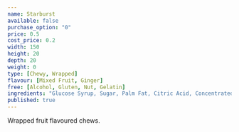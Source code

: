 ```yaml
---
name: Starburst
available: false
purchase_option: "0"
price: 0.5
cost_price: 0.2
width: 150
height: 20
depth: 20
weight: 0
type: [Chewy, Wrapped]
flavour: [Mixed Fruit, Ginger]
free: [Alcohol, Gluten, Nut, Gelatin]
ingredients: "Glucose Syrup, Sugar, Palm Fat, Citric Acid, Concentrated Fruit Juices (0.6%) (Pear, Cherry, Lime, Strawberry, Raspberry), Maltodextrin, Modified Starch, Dextrin, Flavourings, Dextrose, Emulsifier Soybean Lecithin, Colour Anthocyanins"
published: true
---
```

Wrapped fruit flavoured chews.